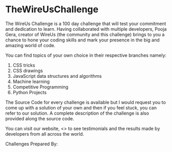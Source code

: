 # TheWireUsChallenge

The WireUs Challenge is a 100 day challenge that will test your commitment and dedication to learn. Having collaborated with multiple developers, Pooja Gera, creator of WireUs (the community and this challenge) brings to you a chance to hone your coding skills and mark your presence in the big and amazing world of code. 

You can find topics of your own choice in their respective branches namely: 
1. CSS tricks 
2. CSS drawings 
3. JavaScript data structures and algorithms
4. Machine learning
5. Competitive Programming
6. Python Projects 

The Source Code for every challenge is available but I would request you to come up with a solution of your own and then if you feel stuck, you can refer to our solution. 
A complete description of the challenge is also provided along the source code. 

You can visit our website, <> to see testimonials and the results made by developers from all across the world. 

Challenges Prepared By: 
